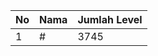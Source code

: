 | No | Nama            | Jumlah Level |
|----|-----------------|--------------|
| 1  | #    |    3745        |
